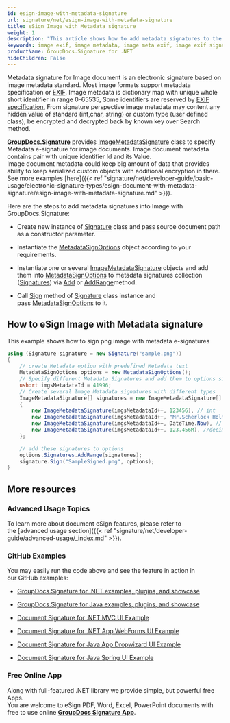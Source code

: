 ```yaml
---
id: esign-image-with-metadata-signature
url: signature/net/esign-image-with-metadata-signature
title: eSign Image with Metadata signature
weight: 1
description: "This article shows how to add metadata signatures to the image exif metadata layer with various data types"
keywords: image exif, image metadata, image meta exif, image exif signature
productName: GroupDocs.Signature for .NET
hideChildren: False
---
```

Metadata signature for Image document is an electronic signature based on image metadata standard. Most image formats support metadata specification or [EXIF](https://en.wikipedia.org/wiki/Exif). Image metadata is dictionary map with unique whole short identifier in range 0-65535, Some identifiers are reserved by [EXIF specification.](https://www.exiv2.org/tags.html) From signature perspective image metadata may content any hidden value of standard (int,char, string) or custom type (user defined class), be encrypted and decrypted back by known key over Search method.

[**GroupDocs.Signature**](https://products.groupdocs.com/signature/net) provides [ImageMetadataSignature](https://apireference.groupdocs.com/net/signature/groupdocs.signature.domain/imagemetadatasignature) class to specify Metadata e-signature for image documents. Image document metadata contains pair with unique identifier Id and its Value.  
Image document metadata could keep big amount of data that provides ability to keep serialized custom objects with additional encryption in there. See more examples [here]({{< ref "signature/net/developer-guide/basic-usage/electronic-signature-types/esign-document-with-metadata-signature/esign-image-with-metadata-signature.md" >}}).

Here are the steps to add metadata signatures into Image with GroupDocs.Signature:

*   Create new instance of [Signature](https://apireference.groupdocs.com/net/signature/groupdocs.signature/signature) class and pass source document path as a constructor parameter.
    
*   Instantiate the [MetadataSignOptions](https://apireference.groupdocs.com/net/signature/groupdocs.signature.options/metadatasignoptions) object according to your requirements.
    
*   Instantiate one or several [ImageMetadataSignature](https://apireference.groupdocs.com/net/signature/groupdocs.signature.domain/imagemetadatasignature) objects and add them into [MetadataSignOptions](https://apireference.groupdocs.com/net/signature/groupdocs.signature.options/metadatasignoptions) to metadata signatures collection ([Signatures](https://apireference.groupdocs.com/net/signature/groupdocs.signature.options/metadatasignoptions/properties/signatures)) via [Add](https://apireference.groupdocs.com/net/signature/groupdocs.signature.domain/metadatasignaturecollection/methods/add) or [AddRange](https://apireference.groupdocs.com/net/signature/groupdocs.signature.domain/metadatasignaturecollection/methods/addrange)method.
    
*   Call [Sign](https://apireference.groupdocs.com/net/signature/groupdocs.signature/signature/methods/sign) method of [Signature](https://apireference.groupdocs.com/net/signature/groupdocs.signature/signature) class instance and pass [MetadataSignOptions](https://apireference.groupdocs.com/net/signature/groupdocs.signature.options/metadatasignoptions) to it.
    

  

## How to eSign Image with Metadata signature

This example shows how to sign png image with metadata e-signatures

```csharp
using (Signature signature = new Signature("sample.png"))
{
    // create Metadata option with predefined Metadata text
    MetadataSignOptions options = new MetadataSignOptions();
    // Specify different Metadata Signatures and add them to options signature collection
    ushort imgsMetadataId = 41996;
    // Create several Image Metadata signatures with different types
    ImageMetadataSignature[] signatures = new ImageMetadataSignature[]
    {
        new ImageMetadataSignature(imgsMetadataId++, 123456), // int
        new ImageMetadataSignature(imgsMetadataId++, "Mr.Scherlock Holmes"), // string
        new ImageMetadataSignature(imgsMetadataId++, DateTime.Now), // date time
        new ImageMetadataSignature(imgsMetadataId++, 123.456M), //decimal value
    };

    // add these signatures to options
    options.Signatures.AddRange(signatures);
    signature.Sign("SampleSigned.png", options);
}
```

## More resources

### Advanced Usage Topics

To learn more about document eSign features, please refer to the [advanced usage section]({{< ref "signature/net/developer-guide/advanced-usage/_index.md" >}}).

### GitHub Examples 

You may easily run the code above and see the feature in action in our GitHub examples:

*   [GroupDocs.Signature for .NET examples, plugins, and showcase](https://github.com/groupdocs-signature/GroupDocs.Signature-for-.NET)
    
*   [GroupDocs.Signature for Java examples, plugins, and showcase](https://github.com/groupdocs-signature/GroupDocs.Signature-for-Java)
    
*   [Document Signature for .NET MVC UI Example](https://github.com/groupdocs-signature/GroupDocs.Signature-for-.NET-MVC) 
    
*   [Document Signature for .NET App WebForms UI Example](https://github.com/groupdocs-signature/GroupDocs.Signature-for-.NET-WebForms)
    
*   [Document Signature for Java App Dropwizard UI Example](https://github.com/groupdocs-signature/GroupDocs.Signature-for-Java-Dropwizard)
    
*   [Document Signature for Java Spring UI Example](https://github.com/groupdocs-signature/GroupDocs.Signature-for-Java-Spring)
    

### Free Online App 

Along with full-featured .NET library we provide simple, but powerful free Apps.   
You are welcome to eSign PDF, Word, Excel, PowerPoint documents with free to use online **[GroupDocs Signature App](https://products.groupdocs.app/signature)**.
